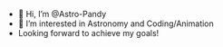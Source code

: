 - 👋 Hi, I’m @Astro-Pandy
- 👀 I’m interested in Astronomy and Coding/Animation
- Looking forward to achieve my goals!
<!---
Astro-Pandy/Astro-Pandy is a ✨ special ✨ repository because its `README.md` (this file) appears on your GitHub profile.
You can click the Preview link to take a look at your changes.
--->

